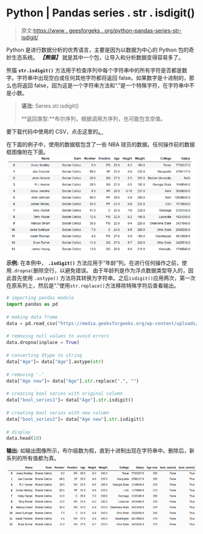 # Python | Pandas series . str . isdigit()

> 原文:[https://www . geesforgeks . org/python-pandas-series-str-isdigit/](https://www.geeksforgeeks.org/python-pandas-series-str-isdigit/)

Python 是进行数据分析的优秀语言，主要是因为以数据为中心的 Python 包的奇妙生态系统。 ***【熊猫】*** 就是其中一个包，让导入和分析数据变得容易多了。

熊猫 **`str.isdigit()`** 方法用于检查序列中每个字符串中的所有字符是否都是数字。字符串中出现空白或任何其他字符都将返回 false。如果数字是十进制的，那么也将返回 false，因为这是一个字符串方法和“.”是一个特殊字符，在字符串中不是小数。

> **语法:** Series.str.isdigit()
> 
> **返回类型:**布尔序列，根据调用方序列，也可能包含空值。

要下载代码中使用的 CSV，点击这里的[。](https://media.geeksforgeeks.org/wp-content/uploads/nba.csv)

在下面的例子中，使用的数据框包含了一些 NBA 球员的数据。任何操作前的数据框图像附在下面。
![](img/c703b6e6ac40ae8a3fdeceb5ba3a4d4c.png)

**示例:**
在本例中， **`.isdigit()`** 方法应用于“年龄”列。在进行任何操作之前，使用`.dropna(`删除空行，以避免错误。
由于年龄列是作为浮点数据类型导入的，因此首先使用 `.astype()` 方法将其转换为字符串。之后`isdigit()`应用两次，第一次在原系列上，然后是“.”使用`str.replace()`方法移除特殊字符后查看输出。

```py
# importing pandas module
import pandas as pd

# making data frame
data = pd.read_csv("https://media.geeksforgeeks.org/wp-content/uploads/nba.csv")

# removing null values to avoid errors
data.dropna(inplace = True)

# converting dtype to string
data["Age"]= data["Age"].astype(str)

# removing '.'
data["Age new"]= data["Age"].str.replace(".", "")

# creating bool series with original column
data["bool_series1"]= data["Age"].str.isdigit()

# creating bool series with new column
data["bool_series2"]= data["Age new"].str.isdigit()

# display
data.head(10)
```

**输出:**
如输出图像所示，布尔级数为假，直到十进制出现在字符串中。删除后，新系列的所有值都为真。
![](img/650939fa2bedfcef30fba2887a30811d.png)